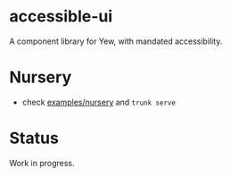 # accessible-ui
A component library for Yew, with mandated accessibility.

# Nursery
- check [examples/nursery](examples/nursery/) and `trunk serve`

# Status
Work in progress.
